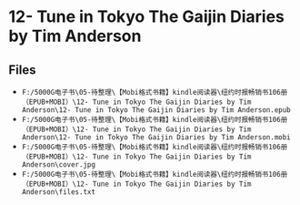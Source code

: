 # 12- Tune in Tokyo The Gaijin Diaries by Tim Anderson

## Files

- `F:/5000G电子书\05-待整理\【Mobi格式书籍】kindle阅读器\纽约时报畅销书106册（EPUB+MOBI）\12- Tune in Tokyo The Gaijin Diaries by Tim Anderson\12- Tune in Tokyo The Gaijin Diaries by Tim Anderson.epub`
- `F:/5000G电子书\05-待整理\【Mobi格式书籍】kindle阅读器\纽约时报畅销书106册（EPUB+MOBI）\12- Tune in Tokyo The Gaijin Diaries by Tim Anderson\12- Tune in Tokyo The Gaijin Diaries by Tim Anderson.mobi`
- `F:/5000G电子书\05-待整理\【Mobi格式书籍】kindle阅读器\纽约时报畅销书106册（EPUB+MOBI）\12- Tune in Tokyo The Gaijin Diaries by Tim Anderson\cover.jpg`
- `F:/5000G电子书\05-待整理\【Mobi格式书籍】kindle阅读器\纽约时报畅销书106册（EPUB+MOBI）\12- Tune in Tokyo The Gaijin Diaries by Tim Anderson\files.txt`
